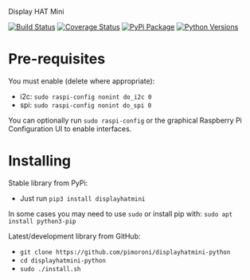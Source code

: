 Display HAT Mini

[![Build Status](https://travis-ci.com/pimoroni/displayhatmini-python.svg?branch=main)](https://travis-ci.com/pimoroni/displayhatmini-python)
[![Coverage Status](https://coveralls.io/repos/github/pimoroni/displayhatmini-python/badge.svg?branch=main)](https://coveralls.io/github/pimoroni/displayhatmini-python?branch=main)
[![PyPi Package](https://img.shields.io/pypi/v/displayhatmini.svg)](https://pypi.python.org/pypi/displayhatmini)
[![Python Versions](https://img.shields.io/pypi/pyversions/displayhatmini.svg)](https://pypi.python.org/pypi/displayhatmini)

# Pre-requisites

You must enable (delete where appropriate):

* i2c: `sudo raspi-config nonint do_i2c 0`
* spi: `sudo raspi-config nonint do_spi 0`

You can optionally run `sudo raspi-config` or the graphical Raspberry Pi Configuration UI to enable interfaces.

# Installing

Stable library from PyPi:

* Just run `pip3 install displayhatmini`

In some cases you may need to use `sudo` or install pip with: `sudo apt install python3-pip`

Latest/development library from GitHub:

* `git clone https://github.com/pimoroni/displayhatmini-python`
* `cd displayhatmini-python`
* `sudo ./install.sh`

